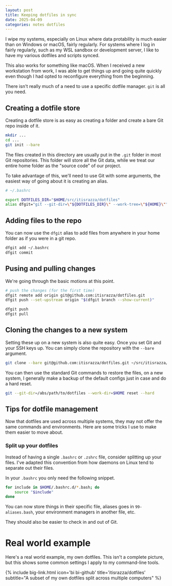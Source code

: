 ```yaml
---
layout: post
title: Keeping dotfiles in sync
date: 2025-04-09
categories: notes dotfiles
---
```


I wipe my systems, especially on Linux where data protability is much easier
than on Windows or macOS, fairly regularly. For systems where I log in fairly
regularly, such as my WSL sandbox or development server, I like to have my
various dotfiles and scripts synced.

This also works for something like macOS. When I received a new workstation
from work, I was able to get things up and going quite quickly even though I
had opted to reconfigure everything from the beginning.

There isn't really much of a need to use a specific dotfile manager. `git` is
all you need.

## Creating a dotfile store

Creating a dotfile store is as easy as creating a folder and create a bare Git
repo inside of it.

```bash
mkdir ...
cd ...
git init --bare
```

The files created in this directory are usually put in the `.git` folder in
most Git repositories. This folder will store all the Git data, while we treat
our entire home folder as the "source code" of our project.

To take advantage of this, we'll need to use Git with some arguments, the
easiest way of going about it is creating an alias.

```bash
# ~/.bashrc

export DOTFILES_DIR="$HOME/src/itisrazza/dotfiles"
alias dfgit="git --git-dir=\"${DOTFILES_DIR}\" --work-tree=\"${HOME}\""
```

## Adding files to the repo

You can now use the `dfgit` alias to add files from anywhere in your home
folder as if you were in a git repo.

```bash
dfgit add ~/.bashrc
dfgit commit
```

## Pusing and pulling changes

We're going through the basic motions at this point.

```bash
# push the changes (for the first time)
dfgit remote add origin git@github.com:itisrazza/dotfiles.git
dfgit push --set-upstream origin "$(dfgit branch --show-current)"
```

```bash
dfgit push
dfgit pull
```

## Cloning the changes to a new system

Setting these up on a new system is also quite easy. Once you set Git and your
SSH keys up. You can simply clone the repository with the `--bare` argument.

```bash
git clone --bare git@github.com:itisrazza/dotfiles.git ~/src/itisrazza/dotfiles
```

You can then use the standard Git commands to restore the files, on a new
system, I generally make a backup of the default configs just in case and do a
hard reset.

```bash
git --git-dir=/abs/path/to/dotfiles --work-dir=$HOME reset --hard
```

## Tips for dotfile management

Now that dotfiles are used across multiple systems, they may not offer the
same commands and environments. Here are some tricks I use to make them easier
to move about.

### Split up your dotfiles

Instead of having a single `.bashrc` or `.zshrc` file, consider splitting up
your files. I've adapted this convention from how daemons on Linux tend to
separate out their files.

In your `.bashrc` you only need the following snippet.

```bash
for include in $HOME/.bashrc.d/*.bash; do
    source "$include"
done
```

You can now store things in their specific file, aliases goes in
`99-aliases.bash`, your environment managers in another file, etc.

They should also be easier to check in and out of Git.

# Real world example

Here's a real world example, my own dotfiles. This isn't a complete picture,
but this shows some common settings I apply to my command-line tools.

{% include big-link.html
           icon='bi bi-github'
           title='itisrazza/dotfiles'
           subtitle="A subset of my own dotfiles split across multiple computers"
 %}
